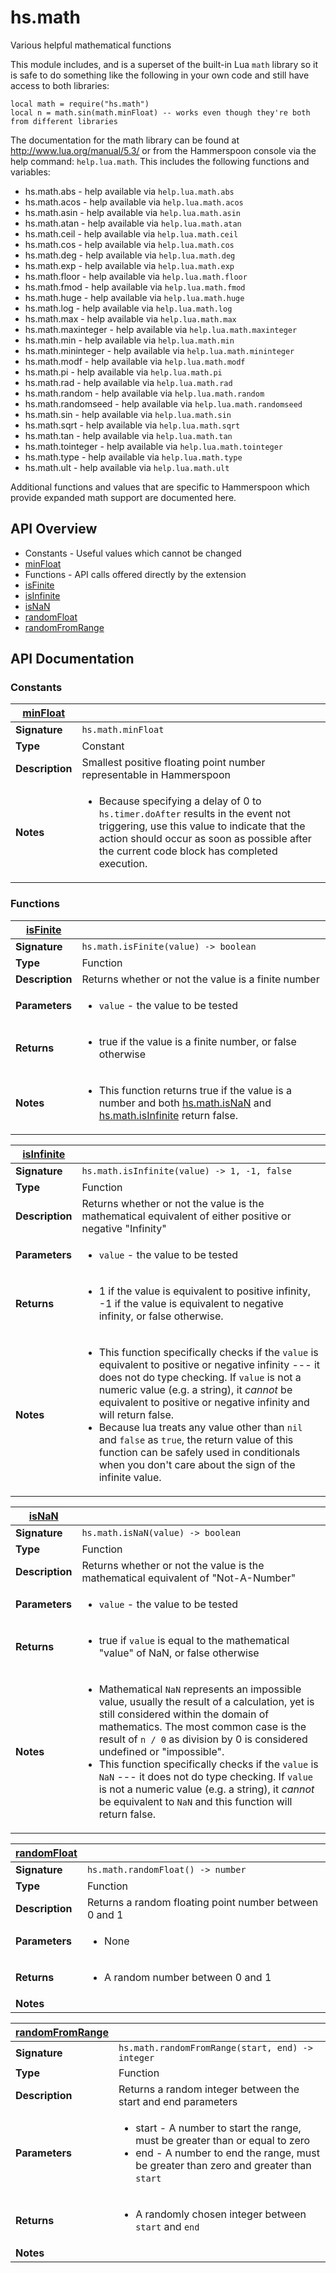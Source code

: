 # hs.math

Various helpful mathematical functions

This module includes, and is a superset of the built-in Lua `math` library so it is safe to do something like the following in your own code and still have access to both libraries:

    local math = require("hs.math")
    local n = math.sin(math.minFloat) -- works even though they're both from different libraries

The documentation for the math library can be found at http://www.lua.org/manual/5.3/ or from the Hammerspoon console via the help command: `help.lua.math`. This includes the following functions and variables:

  * hs.math.abs        - help available via `help.lua.math.abs`
  * hs.math.acos       - help available via `help.lua.math.acos`
  * hs.math.asin       - help available via `help.lua.math.asin`
  * hs.math.atan       - help available via `help.lua.math.atan`
  * hs.math.ceil       - help available via `help.lua.math.ceil`
  * hs.math.cos        - help available via `help.lua.math.cos`
  * hs.math.deg        - help available via `help.lua.math.deg`
  * hs.math.exp        - help available via `help.lua.math.exp`
  * hs.math.floor      - help available via `help.lua.math.floor`
  * hs.math.fmod       - help available via `help.lua.math.fmod`
  * hs.math.huge       - help available via `help.lua.math.huge`
  * hs.math.log        - help available via `help.lua.math.log`
  * hs.math.max        - help available via `help.lua.math.max`
  * hs.math.maxinteger - help available via `help.lua.math.maxinteger`
  * hs.math.min        - help available via `help.lua.math.min`
  * hs.math.mininteger - help available via `help.lua.math.mininteger`
  * hs.math.modf       - help available via `help.lua.math.modf`
  * hs.math.pi         - help available via `help.lua.math.pi`
  * hs.math.rad        - help available via `help.lua.math.rad`
  * hs.math.random     - help available via `help.lua.math.random`
  * hs.math.randomseed - help available via `help.lua.math.randomseed`
  * hs.math.sin        - help available via `help.lua.math.sin`
  * hs.math.sqrt       - help available via `help.lua.math.sqrt`
  * hs.math.tan        - help available via `help.lua.math.tan`
  * hs.math.tointeger  - help available via `help.lua.math.tointeger`
  * hs.math.type       - help available via `help.lua.math.type`
  * hs.math.ult        - help available via `help.lua.math.ult`

Additional functions and values that are specific to Hammerspoon which provide expanded math support are documented here.

## API Overview
* Constants - Useful values which cannot be changed
 * [minFloat](#minFloat)
* Functions - API calls offered directly by the extension
 * [isFinite](#isFinite)
 * [isInfinite](#isInfinite)
 * [isNaN](#isNaN)
 * [randomFloat](#randomFloat)
 * [randomFromRange](#randomFromRange)

## API Documentation

### Constants

| [minFloat](#minFloat)         |                                                                                     |
| --------------------------------------------|-------------------------------------------------------------------------------------|
| **Signature**                               | `hs.math.minFloat`                                                                    |
| **Type**                                    | Constant                                                                     |
| **Description**                             | Smallest positive floating point number representable in Hammerspoon                                                                     |
| **Notes**                                   | <ul><li>Because specifying a delay of 0 to `hs.timer.doAfter` results in the event not triggering, use this value to indicate that the action should occur as soon as possible after the current code block has completed execution.</li></ul>                |

### Functions

| [isFinite](#isFinite)         |                                                                                     |
| --------------------------------------------|-------------------------------------------------------------------------------------|
| **Signature**                               | `hs.math.isFinite(value) -> boolean`                                                                    |
| **Type**                                    | Function                                                                     |
| **Description**                             | Returns whether or not the value is a finite number                                                                     |
| **Parameters**                              | <ul><li>`value` - the value to be tested</li></ul> |
| **Returns**                                 | <ul><li>true if the value is a finite number, or false otherwise</li></ul>          |
| **Notes**                                   | <ul><li>This function returns true if the value is a number and both [hs.math.isNaN](#isNaN) and [hs.math.isInfinite](#isInfinite) return false.</li></ul>                |

| [isInfinite](#isInfinite)         |                                                                                     |
| --------------------------------------------|-------------------------------------------------------------------------------------|
| **Signature**                               | `hs.math.isInfinite(value) -> 1, -1, false`                                                                    |
| **Type**                                    | Function                                                                     |
| **Description**                             | Returns whether or not the value is the mathematical equivalent of either positive or negative "Infinity"                                                                     |
| **Parameters**                              | <ul><li>`value` - the value to be tested</li></ul> |
| **Returns**                                 | <ul><li>1 if the value is equivalent to positive infinity, -1 if the value is equivalent to negative infinity, or false otherwise.</li></ul>          |
| **Notes**                                   | <ul><li>This function specifically checks if the `value` is equivalent to positive or negative infinity --- it does not do type checking. If `value` is not a numeric value (e.g. a string), it *cannot* be equivalent to positive or negative infinity and will return false.</li><li>Because lua treats any value other than `nil` and `false` as `true`, the return value of this function can be safely used in conditionals when you don't care about the sign of the infinite value.</li></ul>                |

| [isNaN](#isNaN)         |                                                                                     |
| --------------------------------------------|-------------------------------------------------------------------------------------|
| **Signature**                               | `hs.math.isNaN(value) -> boolean`                                                                    |
| **Type**                                    | Function                                                                     |
| **Description**                             | Returns whether or not the value is the mathematical equivalent of "Not-A-Number"                                                                     |
| **Parameters**                              | <ul><li>`value` - the value to be tested</li></ul> |
| **Returns**                                 | <ul><li>true if `value` is equal to the mathematical "value" of NaN, or false otherwise</li></ul>          |
| **Notes**                                   | <ul><li>Mathematical `NaN` represents an impossible value, usually the result of a calculation, yet is still considered within the domain of mathematics. The most common case is the result of `n / 0` as division by 0 is considered undefined or "impossible".</li><li>This function specifically checks if the `value` is `NaN` --- it does not do type checking. If `value` is not a numeric value (e.g. a string), it *cannot* be equivalent to `NaN` and this function will return false.</li></ul>                |

| [randomFloat](#randomFloat)         |                                                                                     |
| --------------------------------------------|-------------------------------------------------------------------------------------|
| **Signature**                               | `hs.math.randomFloat() -> number`                                                                    |
| **Type**                                    | Function                                                                     |
| **Description**                             | Returns a random floating point number between 0 and 1                                                                     |
| **Parameters**                              | <ul><li>None</li></ul> |
| **Returns**                                 | <ul><li>A random number between 0 and 1</li></ul>          |
| **Notes**                                   | <ul></ul>                |

| [randomFromRange](#randomFromRange)         |                                                                                     |
| --------------------------------------------|-------------------------------------------------------------------------------------|
| **Signature**                               | `hs.math.randomFromRange(start, end) -> integer`                                                                    |
| **Type**                                    | Function                                                                     |
| **Description**                             | Returns a random integer between the start and end parameters                                                                     |
| **Parameters**                              | <ul><li>start - A number to start the range, must be greater than or equal to zero</li><li>end - A number to end the range, must be greater than zero and greater than `start`</li></ul> |
| **Returns**                                 | <ul><li>A randomly chosen integer between `start` and `end`</li></ul>          |
| **Notes**                                   | <ul></ul>                |

